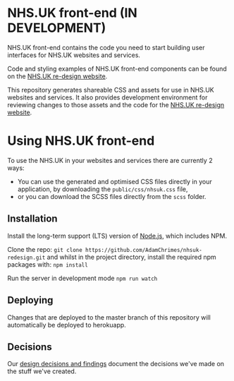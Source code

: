 # NHS.UK front-end (IN DEVELOPMENT)

NHS.UK front-end contains the code you need to start building user interfaces for NHS.UK websites and services.

Code and styling examples of NHS.UK front-end components can be found on the <a href="https://nhsuk-redesign.herokuapp.com/">NHS.UK re-design website</a>.

This repository generates shareable CSS and assets for use in NHS.UK websites and services. It also provides development environment for reviewing changes to those assets and the code for the <a href="https://nhsuk-redesign.herokuapp.com/">NHS.UK re-design website</a>.

# Using NHS.UK front-end

To use the NHS.UK in your websites and services there are currently 2 ways:

- You can use the generated and optimised CSS files directly in your application, by downloading the `public/css/nhsuk.css` file,
- or you can download the SCSS files directly from the `scss` folder.

## Installation

Install the long-term support (LTS) version of <a href="https://nodejs.org/en/">Node.js</a>, which includes NPM.

Clone the repo: `git clone https://github.com/AdamChrimes/nhsuk-redesign.git` and whilst in the project directory, install the required npm packages with: `npm install`

Run the server in development mode `npm run watch` 

## Deploying

Changes that are deployed to the master branch of this repository will automatically be deployed to herokuapp.

## Decisions

Our <a href="https://nhsuk-redesign.herokuapp.com/decisions">design decisions and findings</a> document the decisions we've made on the stuff we've created.

